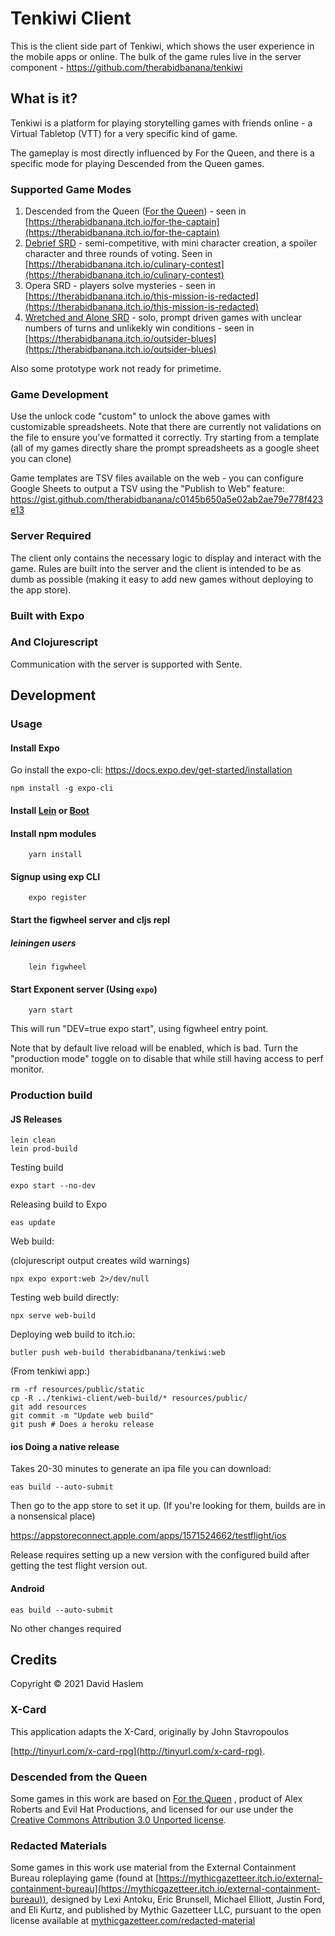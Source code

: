 # Tenkiwi Client

This is the client side part of Tenkiwi, which shows the user experience in the mobile apps or online. The bulk of the game rules live in the server component - https://github.com/therabidbanana/tenkiwi

## What is it?

Tenkiwi is a platform for playing storytelling games with friends online - a
Virtual Tabletop (VTT) for a very specific kind of game. 

The gameplay is most directly influenced by For the Queen, and there is a
specific mode for playing Descended from the Queen games.

### Supported Game Modes

1. Descended from the Queen ([For the Queen](http://www.forthequeengame.com/)) -
   seen in
   [https://therabidbanana.itch.io/for-the-captain](https://therabidbanana.itch.io/for-the-captain)
2. [Debrief SRD](https://therabidbanana.itch.io/debrief-srd) - semi-competitive,
   with mini character creation, a spoiler character and three rounds of voting.
   Seen in
   [https://therabidbanana.itch.io/culinary-contest](https://therabidbanana.itch.io/culinary-contest)
3. Opera SRD - players solve mysteries - seen in
   [https://therabidbanana.itch.io/this-mission-is-redacted](https://therabidbanana.itch.io/this-mission-is-redacted)
4. [Wretched and Alone SRD](https://sealedlibrary.itch.io/wretched-alone-srd) -
   solo, prompt driven games with unclear numbers of turns and unlikekly win
   conditions - seen in
   [https://therabidbanana.itch.io/outsider-blues](https://therabidbanana.itch.io/outsider-blues)
   
Also some prototype work not ready for primetime.
   
### Game Development

Use the unlock code "custom" to unlock the above games with customizable spreadsheets. Note that there are currently not validations on the file to ensure you've formatted it correctly. Try starting from a template (all of my games directly share the prompt spreadsheets as a google sheet you can clone)

Game templates are TSV files available on the web - you can configure Google Sheets to output a TSV using the "Publish to Web" feature: https://gist.github.com/therabidbanana/c0145b650a5e02ab2ae79e778f423e13

### Server Required

The client only contains the necessary logic to display and interact with the
game. Rules are built into the server and the client is intended to be as dumb
as possible (making it easy to add new games without deploying to the app
store).

### Built with Expo

### And Clojurescript

Communication with the server is supported with Sente. 



## Development

### Usage

#### Install Expo 

Go install the expo-cli: https://docs.expo.dev/get-started/installation

```shell
npm install -g expo-cli
```

#### Install [Lein](http://leiningen.org/#install) or [Boot](https://github.com/boot-clj/boot)

#### Install npm modules

``` shell
    yarn install
```

#### Signup using exp CLI

``` shell
    expo register
```

#### Start the figwheel server and cljs repl

##### leiningen users
``` shell
    lein figwheel
```


#### Start Exponent server (Using `expo`)


``` shell
    yarn start 
```

This will run "DEV=true expo start", using figwheel entry point.

Note that by default live reload will be enabled, which is bad. Turn the "production mode" toggle on to disable that while still having access to perf monitor.

### Production build 

#### JS Releases
``` shell
lein clean
lein prod-build
```

Testing build
```
expo start --no-dev
```

Releasing build to Expo

```
eas update
```

Web build:

(clojurescript output creates wild warnings)

``` 
npx expo export:web 2>/dev/null
```

Testing web build directly:

```
npx serve web-build
```

Deploying web build to itch.io:

```
butler push web-build therabidbanana/tenkiwi:web
```

(From tenkiwi app:)

```
rm -rf resources/public/static
cp -R ../tenkiwi-client/web-build/* resources/public/
git add resources
git commit -m "Update web build"
git push # Does a heroku release
```



#### ios Doing a native release

Takes 20-30 minutes to generate an ipa file you can download:

```
eas build --auto-submit
```

Then go to the app store to set it up. (If you're looking for them, builds are in a nonsensical place)

https://appstoreconnect.apple.com/apps/1571524662/testflight/ios

Release requires setting up a new version with the configured build after getting the test flight version out.

#### Android 

```
eas build --auto-submit
```

No other changes required


## Credits

Copyright © 2021 David Haslem

### X-Card

This application adapts the X-Card, originally by John Stavropoulos

[http://tinyurl.com/x-card-rpg](http://tinyurl.com/x-card-rpg).

### Descended from the Queen

Some games in this work are based on [For the Queen](http://www.forthequeengame.com/)
, product of Alex Roberts and Evil Hat Productions, and licensed for our use under the 
[Creative Commons Attribution 3.0 Unported license](http://creativecommons.org/licenses/by/3.0/).

### Redacted Materials

Some games in this work use material from the External Containment Bureau
roleplaying game (found at
[https://mythicgazetteer.itch.io/external-containment-bureau](https://mythicgazetteer.itch.io/external-containment-bureau)),
designed by Lexi Antoku, Eric Brunsell, Michael Elliott, Justin Ford, and Eli
Kurtz, and published by Mythic Gazetteer LLC, pursuant to the open license
available at
[mythicgazetteer.com/redacted-material](http://mythicgazetteer.com/redacted-material/)
